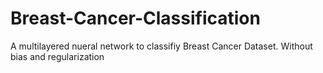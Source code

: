 # Breast-Cancer-Classification
A multilayered nueral network to classifiy Breast Cancer Dataset.
Without bias and regularization
